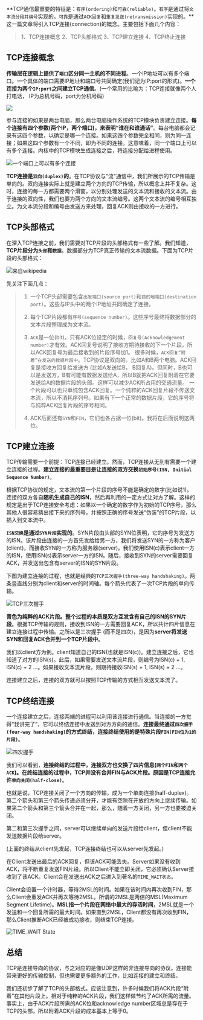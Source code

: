 **TCP通信最重要的特征是：`有序(ordering)`和`可靠(reliable)`。`有序`是通过将`文本流分段并编号`实现的。`可靠`是通过`ACK回复`和`重复发送(retransmission)`实现的。**这一篇文章将引入TCP连接(connection)的概念。主要包括下面几个内容：

>1、TCP连接概念
>2、TCP头部格式
>3、TCP建立连接
>4、TCP终止连接

## TCP连接概念

**传输层在逻辑上提供了`端口`区分同一主机的不同进程**。一个IP地址可以有多个端口。一个具体的端口需要IP地址和端口号共同确定(我们记为IP:port的形式)。**一个连接为两个`IP:port`之间建立TCP通信**。(一个常用的比喻为：TCP连接就像两个人打电话， IP为总机号码，port为分机号码)

![](../images/tcp_10.webp)

参与连接的如果是两台电脑，那么两台电脑操作系统的TCP模块负责建立连接。**每个连接有四个参数(两个IP，两个端口)，来表明“谁在和谁通话”**。每台电脑都会记录有这四个参数，以确定是哪一个连接。如果这四个参数完全相同，则为同一连接；如果这四个参数有一个不同，即为不同的连接。这意味着，同一个端口上可以有多个连接。内核中的TCP模块生成连接之后，将连接分配给进程使用。

![一个端口上可以有多个连接 ](../images/tcp_11.webp)

**TCP连接是`双向(duplex)`的**。在TCP协议与"流"通信中，我们所展示的TCP传输是单向的。双向连接实际上就是建立两个方向的TCP传输，所以概念上并不复杂。这时，连接的每一方都需要两个滑窗，以分别处理发送的文本流和接收的文本流。由于连接的双向性，我们也要为两个方向的文本流编号。这两个文本流的编号相互独立。为文本流分段和编号由发送方来处理，回复ACK则由接收的一方进行。

## TCP头部格式

在深入TCP连接之前，我们需要对TCP片段的头部格式有一些了解。我们知道，**TCP片段分为`头部`和`数据`**。数据部分为TCP真正传输的文本流数据。下面为TCP片段的头部格式：

![来自wikipedia](../images/tcp_12.webp)

先关注下面几点：

>1. 一个TCP头部需要包含`出发端口(source port)`和`目的地端口(destination port)`。这些与IP头中的两个IP地址共同确定了连接。
>
>2. 每个TCP片段都有`序号(sequence number)`。这些序号最终将数据部分的文本片段整理成为文本流。
>
>3. `ACK`是一位(bit)。只有ACK位设定的时候，`回复号(Acknowledgement number)`才有效。ACK回复号说明了接收方期待接收的下一个片段，所以ACK回复号为最后接收到的片段序号加1。
>很多时候，`ACK回复“附着”在发送的数据片段中`。TCP协议是双向的。比如A和B两个电脑。ACK回复是接收方回复给发送方 (比如A发送给B， B回复A)。但同时，B也可以是发送方，B有可能有数据发送给A，所以B就把ACK回复附着在它要发送给A的数据片段的头部。这样可以减少ACK所占用的交通流量。
>一个片段可以也只单纯包含ACK回复。一个纯粹的ACK回复片段不传送文本流，所以不消耗序列号。如果有下一个正常的数据片段，它的序号将与纯粹ACK回复片段的序号相同。
>
>4. ACK后面还有`SYN`和`FIN`，它们也各占据一位(bit)。我将在后面说明这两位。

## TCP建立连接

TCP传输需要一个前提：TCP连接已经建立。然而，TCP连接从无到有需要一个建立连接的过程。**建立连接的最重要目是让连接的双方交换`初始序号(ISN, Initial Sequence Number)`**。

根据TCP协议的规定，文本流的第一个片段的序号不能是确定的数字(比如说1)。连接的双方各自**随机生成自己的ISN**，然后再利用的一定方式让对方了解。这样的规定是出于TCP连接安全考虑：如果以一个确定的数字作为初始的TCP序号，那么其他人很容易猜出接下来的序列号，并按照正确的序号发送“伪装”的TCP片段，以插入到文本流中。

**`ISN交换`是通过`SYN片段`实现的**。SYN片段由头部的SYN位表明，它的序号为发送方的ISN。该片段由连接的一方首先发给给另一方，我们将发送SYN的一方称为客户(client)，而接收SYN的一方称为服务器(server)。我们使用ISN(c)表示client一方的ISN，使用ISN(s)表示server一方的ISN。随后，接收到SYN的server需要回复ACK，并发送出包含有server的ISN的SYN片段。

下图为建立连接的过程，也就是经典的`TCP三次握手(three-way handshaking)`。两条竖直线分别为client和server的时间轴。每个箭头代表了一次TCP片段的单向传输。

![TCP三次握手](../images/tcp_13.webp)

**青色为纯粹的ACK片段。整个过程的本质是双方互发含有自己的ISN的SYN片段**。根据TCP传输的规则，接收到ISN的一方需要回复ACK，所以共计四片信息在建立连接过程中传输。之所以是三次握手 (而不是四次)，是因为**server将发送SYN和回复ACK合并到一个TCP片段中**。

我们以client方为例。client知道自己的ISN(也就是ISN(c))。建立连接之后，它也知道了对方的ISN(s)。此后，如果需要发送文本流片段，则编号为ISN(c) + 1, ISN(c) + 2 ...。如果接收文本流片段，则期待接收ISN(s) + 1, ISN(s) + 2 ...。

连接建立之后，连接的双方就可以按照TCP传输的方式相互发送文本流了。

## TCP终结连接

一个连接建立之后，连接两端的进程可以利用该连接进行通信。当连接的一方觉得“我讲完了”，它可以终结连接中发送到对方方向的通信。**连接最终通过`四次握手(four-way handshaking)`的方式终结，连接终结使用的是特殊片段`FIN(FIN位为1的片段)`**。

![四次握手](../images/tcp_14.webp)

我们可以看到，**连接终结的过程中，连接双方也交换了四片信息(`两个FIN`和`两个ACK`)。在终结连接的过程中，TCP并没有合并FIN与ACK片段。原因是TCP连接允许`单向关闭(half-close)`**。

也就是说，TCP连接关闭了一个方向的传输，成为一个单向连接(half-duplex)。第二个箭头和第三个箭头传递必须分开，才能有空隙在开放的方向上继续传输。如果第二个箭头和第三个箭头合并在一起，那么，随着一方关闭，另一方也要被迫关闭。

第二和第三次握手之间，server可以继续单向的发送片段给client，但client不能发送数据片段给server。

(上面的终结从client先发起，TCP连接终结也可以从server先发起。)

在Client发送出最后的ACK回复，但该ACK可能丢失。Server如果没有收到ACK，将不断重复发送FIN片段。所以Client不能立即关闭，它必须确认Server接收到了该ACK。Client会在发送出ACK之后进入到著名的`TIME_WAIT状态`。

Client会设置一个计时器，等待2MSL的时间。如果在该时间内再次收到FIN，那么Client会重发ACK并再次等待2MSL。所谓的2MSL是两倍的MSL(Maximum Segment Lifetime)。**MSL指一个片段在网络中最大的存活时间**，2MSL就是一个发送和一个回复所需的最大时间。如果直到2MSL，Client都没有再次收到FIN，那么Client推断ACK已经被成功接收，则结束TCP连接。

![TIME_WAIT State](../images/tcp_15.webp)

## 总结

TCP是连接导向的协议，与之对应的是像UDP这样的非连接导向的协议。连接能带来更好的传输控制，但也需要更多额外的工作，比如连接的建立和终结。

我们还初步了解了TCP的头部格式。应该注意到，许多时候我们将ACK片段“附着”在其他片段上。相对于纯粹的ACK片段，我们这样做节约了ACK所需的流量。事实上，由于ACK片段所需的ACK位和acknowledge number区域总是存在于TCP的头部，所以附着ACK片段的成本基本上等于0。


